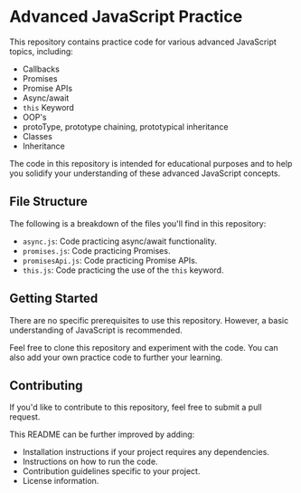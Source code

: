 # Advanced JavaScript Practice

This repository contains practice code for various advanced JavaScript topics, including:

* Callbacks
* Promises
* Promise APIs
* Async/await
* `this` Keyword
* OOP's
* protoType, prototype chaining, prototypical inheritance
* Classes
* Inheritance

The code in this repository is intended for educational purposes and to help you solidify your understanding of these advanced JavaScript concepts.

## File Structure

The following is a breakdown of the files you'll find in this repository:

* `async.js`: Code practicing async/await functionality.
* `promises.js`: Code practicing Promises.
* `promisesApi.js`: Code practicing Promise APIs.
* `this.js`: Code practicing the use of the `this` keyword.

## Getting Started

There are no specific prerequisites to use this repository. However, a basic understanding of JavaScript is recommended.

Feel free to clone this repository and experiment with the code. You can also add your own practice code to further your learning.

## Contributing

If you'd like to contribute to this repository, feel free to submit a pull request. 

This README can be further improved by adding:

* Installation instructions if your project requires any dependencies.
* Instructions on how to run the code.
* Contribution guidelines specific to your project.
* License information.
